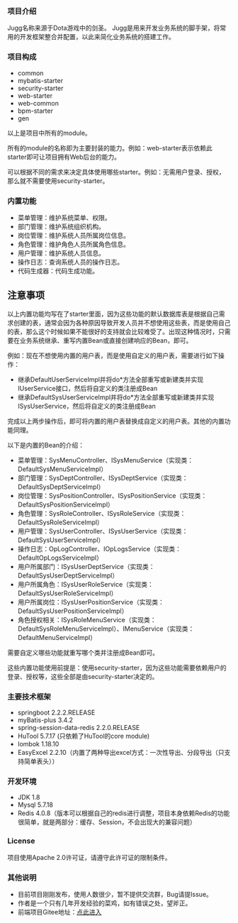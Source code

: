 ### 项目介绍
Jugg名称来源于Dota游戏中的剑圣。
Jugg是用来开发业务系统的脚手架，将常用的开发框架整合并配置，以此来简化业务系统的搭建工作。
### 项目构成
* common
* mybatis-starter
* security-starter
* web-starter
* web-common
* bpm-starter
* gen

以上是项目中所有的module。

所有的module的名称即为主要封装的能力。例如：web-starter表示依赖此starter即可让项目拥有Web后台的能力。

可以根据不同的需求来决定具体使用哪些starter。例如：无需用户登录、授权，那么就不需要使用security-starter。

### 内置功能
* 菜单管理：维护系统菜单、权限。
* 部门管理：维护系统组织机构。
* 岗位管理：维护系统人员所属岗位信息。
* 角色管理：维护角色人员所属角色信息。
* 用户管理：维护系统人员信息。
* 操作日志：查询系统人员的操作日志。
* 代码生成器：代码生成功能。

## 注意事项
以上内置功能均写在了starter里面，因为这些功能的默认数据库表是根据自己需求创建的表，通常会因为各种原因导致开发人员并不想使用这些表，而是使用自己的表，那么这个时候如果不能很好的支持就会比较难受了。出现这种情况时，只需要在业务系统继承、重写内置Bean或直接创建响应的Bean，即可。

例如：现在不想使用内置的用户表，而是使用自定义的用户表，需要进行如下操作：

* 继承DefaultUserServiceImpl并将do*方法全部重写或新建类并实现IUserService接口，然后将自定义的类注册成Bean
* 继承DefaultSysUserServiceImpl并将do*方法全部重写或新建类并实现ISysUserService，然后将自定义的类注册成Bean

完成以上两步操作后，即可将内置的用户表替换成自定义的用户表。其他的内置功能同理。

以下是内置的Bean的介绍：
* 菜单管理：SysMenuController、ISysMenuService（实现类：DefaultSysMenuServiceImpl）
* 部门管理：SysDeptController、ISysDeptService（实现类：DefaultSysDeptServiceImpl）
* 岗位管理：SysPositionController、ISysPositionService（实现类：DefaultSysPositionServiceImpl）
* 角色管理：SysRoleController、ISysRoleService（实现类：DefaultSysRoleServiceImpl）
* 用户管理：SysUserController、ISysUserService（实现类：DefaultSysUserServiceImpl）
* 操作日志：OpLogController、IOpLogsService（实现类：DefaultOpLogsServiceImpl）
* 用户所属部门：ISysUserDeptService（实现类：DefaultSysUserDeptServiceImpl）
* 用户所属角色：ISysUserRoleService（实现类：DefaultSysUserRoleServiceImpl）
* 用户所属岗位：ISysUserPositionService（实现类：DefaultSysUserPositionServiceImpl）
* 角色授权相关：ISysRoleMenuService（实现类：DefaultSysRoleMenuServiceImpl）、IMenuService（实现类：DefaultMenuServiceImpl）

需要自定义哪些功能就重写哪个类并注册成Bean即可。

这些内置功能使用前提是：使用security-starter，因为这些功能需要依赖用户的登录、授权等，这些全部是由security-starter决定的。

### 主要技术框架
* springboot 2.2.2.RELEASE
* myBatis-plus 3.4.2
* spring-session-data-redis 2.2.0.RELEASE
* HuTool 5.7.17 (只依赖了HuTool的core module)
* lombok 1.18.10
* EasyExcel 2.2.10（内置了两种导出excel方式：一次性导出、分段导出（只支持简单表头））

### 开发环境
* JDK 1.8
* Mysql 5.7.18
* Redis 4.0.8（版本可以根据自己的redis进行调整，项目本身依赖Redis的功能很简单，就是两部分：缓存、Session，不会出现大的兼容问题）

### License
项目使用Apache 2.0许可证，请遵守此许可证的限制条件。

### 其他说明
* 目前项目刚刚发布，使用人数很少，暂不提供交流群，Bug请提Issue。
* 作者是一个只有几年开发经验的菜鸡，如有错误之处，望斧正。
* 前端项目Gitee地址：[点此进入][frontGitee]

[frontGitee]: https://gitee.com/lframework/jugg-front
